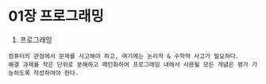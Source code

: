 # 01장 프로그래밍

1. 프로그래밍
```
컴퓨터의 관점에서 문제를 사고해야 하고, 여기에는 논리적 & 수학적 사고가 필요하다.
해결 과제를 작은 단위로 분해하고 패턴화하여 프로그래밍 내에서 사용될 모든 개념은 평가 가능하도록 작성하여야 한다.
```